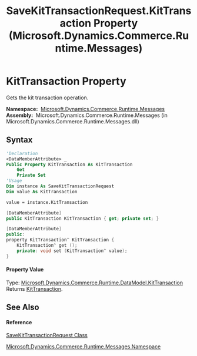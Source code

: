 ﻿---
title: SaveKitTransactionRequest.KitTransaction Property  (Microsoft.Dynamics.Commerce.Runtime.Messages)
TOCTitle: KitTransaction Property
ms:assetid: P:Microsoft.Dynamics.Commerce.Runtime.Messages.SaveKitTransactionRequest.KitTransaction
ms:mtpsurl: https://technet.microsoft.com/en-us/library/microsoft.dynamics.commerce.runtime.messages.savekittransactionrequest.kittransaction(v=AX.60)
ms:contentKeyID: 62209521
ms.date: 05/18/2015
mtps_version: v=AX.60
f1_keywords:
- Microsoft.Dynamics.Commerce.Runtime.Messages.SaveKitTransactionRequest.KitTransaction
dev_langs:
- CSharp
- C++
- VB
---

# KitTransaction Property

Gets the kit transaction operation.

**Namespace:**  [Microsoft.Dynamics.Commerce.Runtime.Messages](microsoft-dynamics-commerce-runtime-messages-namespace.md)  
**Assembly:**  Microsoft.Dynamics.Commerce.Runtime.Messages (in Microsoft.Dynamics.Commerce.Runtime.Messages.dll)

## Syntax

``` vb
'Declaration
<DataMemberAttribute> _
Public Property KitTransaction As KitTransaction
    Get
    Private Set
'Usage
Dim instance As SaveKitTransactionRequest
Dim value As KitTransaction

value = instance.KitTransaction
```

``` csharp
[DataMemberAttribute]
public KitTransaction KitTransaction { get; private set; }
```

``` c++
[DataMemberAttribute]
public:
property KitTransaction^ KitTransaction {
    KitTransaction^ get ();
    private: void set (KitTransaction^ value);
}
```

#### Property Value

Type: [Microsoft.Dynamics.Commerce.Runtime.DataModel.KitTransaction](kittransaction-class-microsoft-dynamics-commerce-runtime-datamodel.md)  
Returns [KitTransaction](kittransaction-class-microsoft-dynamics-commerce-runtime-datamodel.md).  

## See Also

#### Reference

[SaveKitTransactionRequest Class](savekittransactionrequest-class-microsoft-dynamics-commerce-runtime-messages.md)

[Microsoft.Dynamics.Commerce.Runtime.Messages Namespace](microsoft-dynamics-commerce-runtime-messages-namespace.md)

